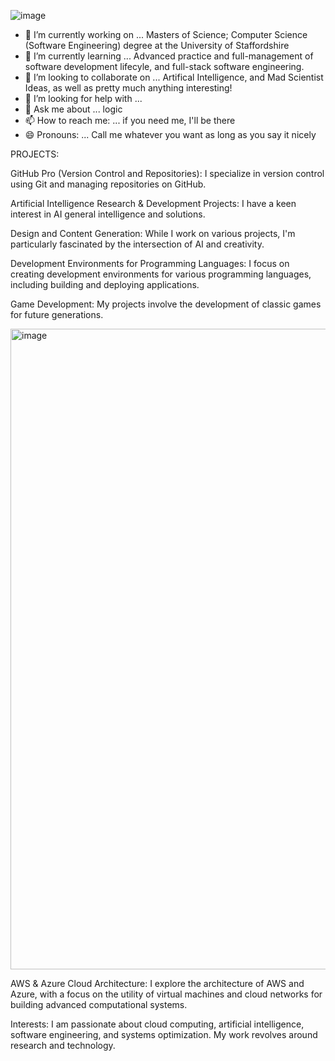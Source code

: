 ![image](https://github.com/SMCallan/SMCallan/assets/126923185/61ec141c-e275-42b4-b027-db96af92a7ab)

- 🔭 I’m currently working on ... Masters of Science; Computer Science (Software Engineering) degree at the University of Staffordshire
- 🌱 I’m currently learning ... Advanced practice and full-management of software development lifecyle, and full-stack software engineering.
- 👯 I’m looking to collaborate on ... Artifical Intelligence, and Mad Scientist Ideas, as well as pretty much anything interesting!
- 🤔 I’m looking for help with ... 
- 💬 Ask me about ... logic 
- 📫 How to reach me: ... if you need me, I'll be there
- 😄 Pronouns: ... Call me whatever you want as long as you say it nicely

PROJECTS:

GitHub Pro (Version Control and Repositories):
I specialize in version control using Git and managing repositories on GitHub.

Artificial Intelligence Research & Development Projects:
I have a keen interest in AI general intelligence and solutions.

Design and Content Generation:
While I work on various projects, I'm particularly fascinated by the intersection of AI and creativity.

Development Environments for Programming Languages:
I focus on creating development environments for various programming languages, including building and deploying applications.

Game Development:
My projects involve the development of classic games for future generations.

<img width="1025" alt="image" src="https://github.com/SMCallan/SMCallan/assets/126923185/c06b8b22-e83e-40e4-8594-39b45588252a">



AWS & Azure Cloud Architecture:
I explore the architecture of AWS and Azure, with a focus on the utility of virtual machines and cloud networks for building advanced computational systems.

Interests:
I am passionate about cloud computing, artificial intelligence, software engineering, and systems optimization. My work revolves around research and technology.

